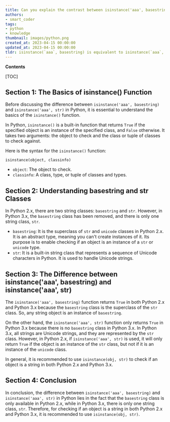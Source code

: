 ```yaml
---
title: Can you explain the contrast between isinstance('aaa', basestring) and isinstance('aaa', str)?
authors:
- smart_coder
tags:
- python
- knowledge
thumbnail: images/python.png
created_at: 2023-04-15 00:00:00
updated_at: 2023-04-15 00:00:00
tldr: isinstance(`aaa`, basestring) is equivalent to isinstance(`aaa`, str) in Python 3.x as basestring is removed from the language, but in Python 2.x, isinstance(`aaa`, basestring) also checks if the object is an instance of unicode.
---
```


**Contents**

[TOC]

Section 1: The Basics of isinstance() Function
---

Before discussing the difference between `isinstance('aaa', basestring)` and `isinstance('aaa', str)` in Python, it is essential to understand the basics of the `isinstance()` function.

In Python, `isinstance()` is a built-in function that returns `True` if the specified object is an instance of the specified class, and `False` otherwise. It takes two arguments: the object to check and the class or tuple of classes to check against.

Here is the syntax for the `isinstance()` function:

```
isinstance(object, classinfo)
```

- `object`: The object to check.
- `classinfo`: A class, type, or tuple of classes and types.

Section 2: Understanding basestring and str Classes
---

In Python 2.x, there are two string classes: `basestring` and `str`. However, in Python 3.x, the `basestring` class has been removed, and there is only one string class, `str`.

- `basestring`: It is the superclass of `str` and `unicode` classes in Python 2.x. It is an abstract type, meaning you can't create instances of it. Its purpose is to enable checking if an object is an instance of a `str` or `unicode` type.
- `str`: It is a built-in string class that represents a sequence of Unicode characters in Python. It is used to handle Unicode strings.

Section 3: The Difference between isinstance('aaa', basestring) and isinstance('aaa', str)
---

The `isinstance('aaa', basestring)` function returns `True` in both Python 2.x and Python 3.x because the `basestring` class is the superclass of the `str` class. So, any string object is an instance of `basestring`.

On the other hand, the `isinstance('aaa', str)` function only returns `True` in Python 3.x because there is no `basestring` class in Python 3.x. In Python 3.x, all strings are Unicode strings, and they are represented by the `str` class. However, in Python 2.x, if `isinstance('aaa', str)` is used, it will only return `True` if the object is an instance of the `str` class, but not if it is an instance of the `unicode` class.

In general, it is recommended to use `isinstance(obj, str)` to check if an object is a string in both Python 2.x and Python 3.x.

Section 4: Conclusion
---

In conclusion, the difference between `isinstance('aaa', basestring)` and `isinstance('aaa', str)` in Python lies in the fact that the `basestring` class is only available in Python 2.x, while in Python 3.x, there is only one string class, `str`. Therefore, for checking if an object is a string in both Python 2.x and Python 3.x, it is recommended to use `isinstance(obj, str)`.
